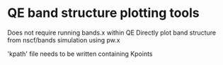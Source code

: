 # QE band structure plotting tools
Does not require running bands.x within QE
Directly plot band structure from nscf/bands simulation using pw.x

'kpath' file needs to be written containing Kpoints   
